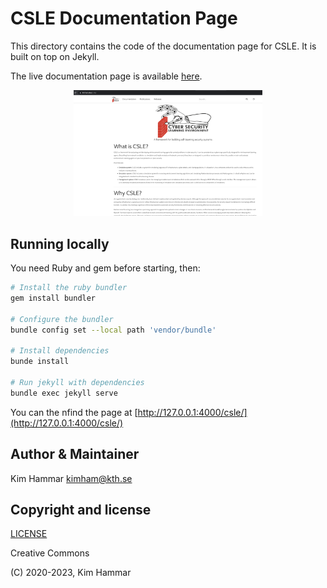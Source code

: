 # CSLE Documentation Page

This directory contains the code of the documentation page for CSLE. It is built on top on Jekyll.

The live documentation page is available [here](https://limmen.dev/csle).

<p align="center">
<img src="img/docs_screen.png" width="60%", height="60%">
</p>

## Running locally

You need Ruby and gem before starting, then:

```bash
# Install the ruby bundler
gem install bundler

# Configure the bundler
bundle config set --local path 'vendor/bundle'

# Install dependencies
bunde install

# Run jekyll with dependencies
bundle exec jekyll serve
```
You can the nfind the page at [http://127.0.0.1:4000/csle/](http://127.0.0.1:4000/csle/)
## Author & Maintainer

Kim Hammar <kimham@kth.se>

## Copyright and license

[LICENSE](../LICENSE.md)

Creative Commons

(C) 2020-2023, Kim Hammar